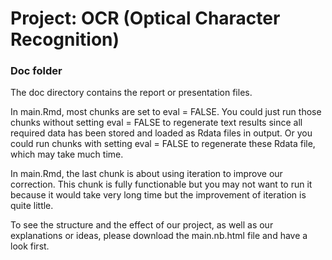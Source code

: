 # Project: OCR (Optical Character Recognition) 

### Doc folder

The doc directory contains the report or presentation files.

In main.Rmd, most chunks are set to eval = FALSE. You could just run those chunks without setting eval = FALSE to regenerate text results since all required data has been stored and loaded as Rdata files in output. Or you could run chunks with setting eval = FALSE to regenerate these Rdata file, which may take much time.

In main.Rmd, the last chunk is about using iteration to improve our correction. This chunk is fully functionable but you may not want to run it because it would take very long time but the improvement of iteration is quite little.

To see the structure and the effect of our project, as well as our explanations or ideas, please download the main.nb.html file and have a look first.
